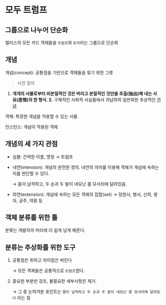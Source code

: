 # 모두 트럼프

## 그룹으로 나누어 단순화

앨리스의 모든 카드 객체들을 `트럼프`와 `토끼`라는 그룹으로 단순화

## 개념

개념(concept): 공통점을 기반으로 객체들을 묶기 위한 그릇

> 사전 정의

1. **개개의 사물로부터 비본질적인 것은 버리고 본질적인 것만을 추출(抽出)해 내는 사유(思惟)의 한 형식. 2.** 구체적인 사회적 사실들에서 귀납하여 일반화한 추상적인 [관념](https://namu.wiki/w/%EA%B4%80%EB%85%90)

객체: 특정한 개념을 적용할 수 있는 사물.

인스턴스: 개념이 적용된 객체

## 개념의 세 가지 관점

- 심볼: 간략한 이름, 명칭 → 트럼프
    
- 내연(intension): 개념의 완전한 정의. 내연의 의미를 이용해 객체가 개념에 속하는지를 판단할 수 있다.
    
    → 몸이 납작하고, 두 손과 두 발이 네모난 몸 모서리에 달려있음.
    
- 외연(extension): 개념에 속하는 모든 객체의 집합(set) → 정원사, 병사, 신하, 왕자, 공주, 여왕 등
    

## 객체 분류를 위한 틀

분류는 개발자의 머리에 더 쉽게 남게 해준다.

## 분류는 추상화를 위한 도구

1. 공통점은 취하고 차이점은 버린다
    
    → 모든 객체들은 공통적으로 `트럼프`였다.
    
2. 중요한 부분만 강조, 불필요한 세부사항은 제거.
    
    → 그 중 눈여겨본 포인트는 `몸이 납작하고 두 손과 두 발이 네모난 몸 모서리에 달려있다` 라는 점
    